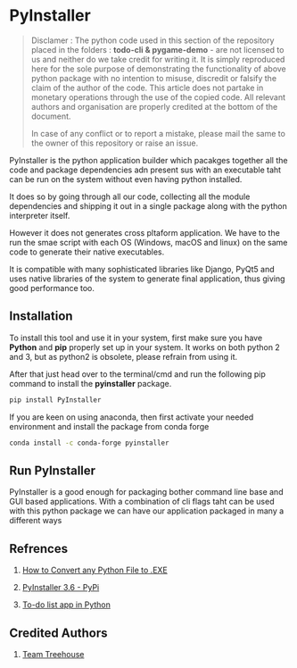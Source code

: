# PyInstaller

> Disclamer : The python code used in this section of the repository placed in the folders : **todo-cli & pygame-demo**  - are not licensed to us and neither do we take credit for writing it. It is simply reproduced here for the sole purpose of demonstrating the functionality of above python package with no intention to misuse, discredit or falsify the claim of the author of the code. This article does not partake in monetary operations through the use of the copied code. All relevant authors and organisation are properly credited at the bottom of the document.
>
>In case of any conflict or to report a mistake, please mail the same to the owner of this repository or raise an issue.

PyInstaller is the python application builder which pacakges together all the code and package dependencies adn present sus with an executable taht can be run on the system without even having python installed.

It does so by going through all our code, collecting all the module dependencies and shipping it out in a single package along with the python interpreter itself.

However it does not generates cross pltaform application. We have to the run the smae script with each OS (Windows, macOS and linux) on the same code to generate their native executables.

It is compatible with many sophisticated libraries like Django, PyQt5 and uses native libraries of the system to generate final application, thus giving good performance too.

## Installation

To install this tool and use it in your system, first make sure you have **Python** and **pip** properly set up in your system.
It works on both python 2 and 3, but as python2 is obsolete, please refrain from using it.

After that just head over to the terminal/cmd and run the following pip command to install the **pyinstaller** package.

```bash
pip install PyInstaller
```

If you are keen on using anaconda, then first activate your needed environment and install the package from conda forge

```bash
conda install -c conda-forge pyinstaller
```

## Run PyInstaller

PyInstaller is a good enough for packaging bother command line base and GUI based applications. With a combination of cli flags taht can be used with this python package we can have our application packaged in many a different ways

## Refrences

1. [How to Convert any Python File to .EXE](https://www.youtube.com/watch?v=UZX5kH72Yx4&list=PLMboSA8wsgUHjkgEsUFKIUkpxIGsbDtfb&index=12&t=3s)

2. [PyInstaller 3.6 - PyPi](https://pypi.org/project/PyInstaller/)

3. [To-do list app in Python](https://teamtreehouse.com/community/todo-list-app-in-python)

## Credited Authors

1. [Team Treehouse](https://teamtreehouse.com/)
